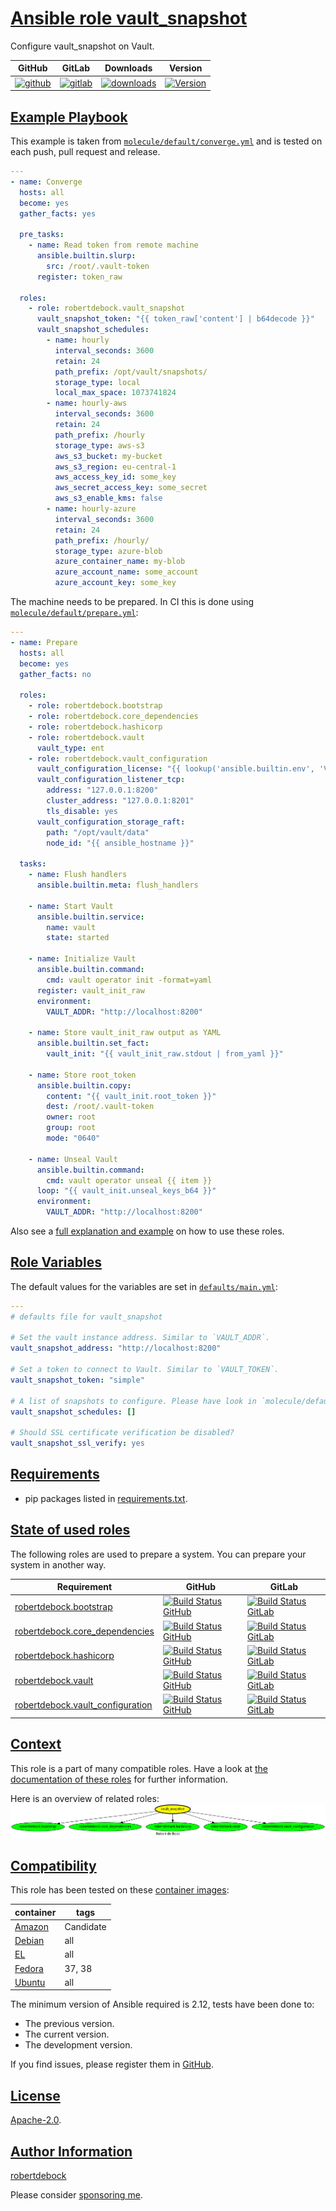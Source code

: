 # [Ansible role vault_snapshot](#vault_snapshot)

Configure vault_snapshot on Vault.

|GitHub|GitLab|Downloads|Version|
|------|------|---------|-------|
|[![github](https://github.com/robertdebock/ansible-role-vault_snapshot/workflows/Ansible%20Molecule/badge.svg)](https://github.com/robertdebock/ansible-role-vault_snapshot/actions)|[![gitlab](https://gitlab.com/robertdebock-iac/ansible-role-vault_snapshot/badges/master/pipeline.svg)](https://gitlab.com/robertdebock-iac/ansible-role-vault_snapshot)|[![downloads](https://img.shields.io/ansible/role/d/robertdebock/vault_snapshot)](https://galaxy.ansible.com/robertdebock/vault_snapshot)|[![Version](https://img.shields.io/github/release/robertdebock/ansible-role-vault_snapshot.svg)](https://github.com/robertdebock/ansible-role-vault_snapshot/releases/)|

## [Example Playbook](#example-playbook)

This example is taken from [`molecule/default/converge.yml`](https://github.com/robertdebock/ansible-role-vault_snapshot/blob/master/molecule/default/converge.yml) and is tested on each push, pull request and release.

```yaml
---
- name: Converge
  hosts: all
  become: yes
  gather_facts: yes

  pre_tasks:
    - name: Read token from remote machine
      ansible.builtin.slurp:
        src: /root/.vault-token
      register: token_raw

  roles:
    - role: robertdebock.vault_snapshot
      vault_snapshot_token: "{{ token_raw['content'] | b64decode }}"
      vault_snapshot_schedules:
        - name: hourly
          interval_seconds: 3600
          retain: 24
          path_prefix: /opt/vault/snapshots/
          storage_type: local
          local_max_space: 1073741824
        - name: hourly-aws
          interval_seconds: 3600
          retain: 24
          path_prefix: /hourly
          storage_type: aws-s3
          aws_s3_bucket: my-bucket
          aws_s3_region: eu-central-1
          aws_access_key_id: some_key
          aws_secret_access_key: some_secret
          aws_s3_enable_kms: false
        - name: hourly-azure
          interval_seconds: 3600
          retain: 24
          path_prefix: /hourly/
          storage_type: azure-blob
          azure_container_name: my-blob
          azure_account_name: some_account
          azure_account_key: some_key
```

The machine needs to be prepared. In CI this is done using [`molecule/default/prepare.yml`](https://github.com/robertdebock/ansible-role-vault_snapshot/blob/master/molecule/default/prepare.yml):

```yaml
---
- name: Prepare
  hosts: all
  become: yes
  gather_facts: no

  roles:
    - role: robertdebock.bootstrap
    - role: robertdebock.core_dependencies
    - role: robertdebock.hashicorp
    - role: robertdebock.vault
      vault_type: ent
    - role: robertdebock.vault_configuration
      vault_configuration_license: "{{ lookup('ansible.builtin.env', 'VAULT_LICENSE') }}"
      vault_configuration_listener_tcp:
        address: "127.0.0.1:8200"
        cluster_address: "127.0.0.1:8201"
        tls_disable: yes
      vault_configuration_storage_raft:
        path: "/opt/vault/data"
        node_id: "{{ ansible_hostname }}"

  tasks:
    - name: Flush handlers
      ansible.builtin.meta: flush_handlers

    - name: Start Vault
      ansible.builtin.service:
        name: vault
        state: started

    - name: Initialize Vault
      ansible.builtin.command:
        cmd: vault operator init -format=yaml
      register: vault_init_raw
      environment:
        VAULT_ADDR: "http://localhost:8200"

    - name: Store vault_init_raw output as YAML
      ansible.builtin.set_fact:
        vault_init: "{{ vault_init_raw.stdout | from_yaml }}"

    - name: Store root_token
      ansible.builtin.copy:
        content: "{{ vault_init.root_token }}"
        dest: /root/.vault-token
        owner: root
        group: root
        mode: "0640"

    - name: Unseal Vault
      ansible.builtin.command:
        cmd: vault operator unseal {{ item }}
      loop: "{{ vault_init.unseal_keys_b64 }}"
      environment:
        VAULT_ADDR: "http://localhost:8200"
```

Also see a [full explanation and example](https://robertdebock.nl/how-to-use-these-roles.html) on how to use these roles.

## [Role Variables](#role-variables)

The default values for the variables are set in [`defaults/main.yml`](https://github.com/robertdebock/ansible-role-vault_snapshot/blob/master/defaults/main.yml):

```yaml
---
# defaults file for vault_snapshot

# Set the vault instance address. Similar to `VAULT_ADDR`.
vault_snapshot_address: "http://localhost:8200"

# Set a token to connect to Vault. Similar to `VAULT_TOKEN`.
vault_snapshot_token: "simple"

# A list of snapshots to configure. Please have look in `molecule/default/converge.yml` for a complete example.
vault_snapshot_schedules: []

# Should SSL certificate verification be disabled?
vault_snapshot_ssl_verify: yes
```

## [Requirements](#requirements)

- pip packages listed in [requirements.txt](https://github.com/robertdebock/ansible-role-vault_snapshot/blob/master/requirements.txt).

## [State of used roles](#state-of-used-roles)

The following roles are used to prepare a system. You can prepare your system in another way.

| Requirement | GitHub | GitLab |
|-------------|--------|--------|
|[robertdebock.bootstrap](https://galaxy.ansible.com/robertdebock/bootstrap)|[![Build Status GitHub](https://github.com/robertdebock/ansible-role-bootstrap/workflows/Ansible%20Molecule/badge.svg)](https://github.com/robertdebock/ansible-role-bootstrap/actions)|[![Build Status GitLab](https://gitlab.com/robertdebock-iac/ansible-role-bootstrap/badges/master/pipeline.svg)](https://gitlab.com/robertdebock-iac/ansible-role-bootstrap)|
|[robertdebock.core_dependencies](https://galaxy.ansible.com/robertdebock/core_dependencies)|[![Build Status GitHub](https://github.com/robertdebock/ansible-role-core_dependencies/workflows/Ansible%20Molecule/badge.svg)](https://github.com/robertdebock/ansible-role-core_dependencies/actions)|[![Build Status GitLab](https://gitlab.com/robertdebock-iac/ansible-role-core_dependencies/badges/master/pipeline.svg)](https://gitlab.com/robertdebock-iac/ansible-role-core_dependencies)|
|[robertdebock.hashicorp](https://galaxy.ansible.com/robertdebock/hashicorp)|[![Build Status GitHub](https://github.com/robertdebock/ansible-role-hashicorp/workflows/Ansible%20Molecule/badge.svg)](https://github.com/robertdebock/ansible-role-hashicorp/actions)|[![Build Status GitLab](https://gitlab.com/robertdebock-iac/ansible-role-hashicorp/badges/master/pipeline.svg)](https://gitlab.com/robertdebock-iac/ansible-role-hashicorp)|
|[robertdebock.vault](https://galaxy.ansible.com/robertdebock/vault)|[![Build Status GitHub](https://github.com/robertdebock/ansible-role-vault/workflows/Ansible%20Molecule/badge.svg)](https://github.com/robertdebock/ansible-role-vault/actions)|[![Build Status GitLab](https://gitlab.com/robertdebock-iac/ansible-role-vault/badges/master/pipeline.svg)](https://gitlab.com/robertdebock-iac/ansible-role-vault)|
|[robertdebock.vault_configuration](https://galaxy.ansible.com/robertdebock/vault_configuration)|[![Build Status GitHub](https://github.com/robertdebock/ansible-role-vault_configuration/workflows/Ansible%20Molecule/badge.svg)](https://github.com/robertdebock/ansible-role-vault_configuration/actions)|[![Build Status GitLab](https://gitlab.com/robertdebock-iac/ansible-role-vault_configuration/badges/master/pipeline.svg)](https://gitlab.com/robertdebock-iac/ansible-role-vault_configuration)|

## [Context](#context)

This role is a part of many compatible roles. Have a look at [the documentation of these roles](https://robertdebock.nl/) for further information.

Here is an overview of related roles:
![dependencies](https://raw.githubusercontent.com/robertdebock/ansible-role-vault_snapshot/png/requirements.png "Dependencies")

## [Compatibility](#compatibility)

This role has been tested on these [container images](https://hub.docker.com/u/robertdebock):

|container|tags|
|---------|----|
|[Amazon](https://hub.docker.com/r/robertdebock/amazonlinux)|Candidate|
|[Debian](https://hub.docker.com/r/robertdebock/debian)|all|
|[EL](https://hub.docker.com/r/robertdebock/enterpriselinux)|all|
|[Fedora](https://hub.docker.com/r/robertdebock/fedora)|37, 38|
|[Ubuntu](https://hub.docker.com/r/robertdebock/ubuntu)|all|

The minimum version of Ansible required is 2.12, tests have been done to:

- The previous version.
- The current version.
- The development version.

If you find issues, please register them in [GitHub](https://github.com/robertdebock/ansible-role-vault_snapshot/issues).

## [License](#license)

[Apache-2.0](https://github.com/robertdebock/ansible-role-vault_snapshot/blob/master/LICENSE).

## [Author Information](#author-information)

[robertdebock](https://robertdebock.nl/)

Please consider [sponsoring me](https://github.com/sponsors/robertdebock).
